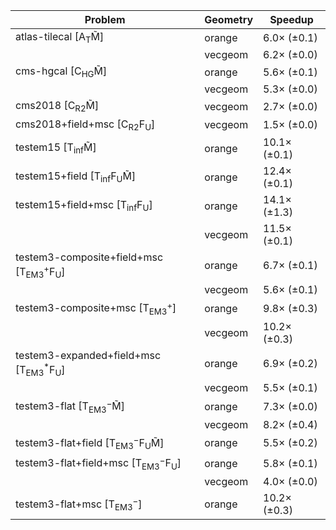 | Problem                                                        | Geometry |      Speedup |
| -------------------------------------------------------------- | -------- | ------------ |
| atlas-tilecal [A$_\mathrm{T}$M̃]                               | orange   |  6.0× (±0.1) |
|                                                                | vecgeom  |  6.2× (±0.0) |
| cms-hgcal [C$_\mathrm{HG}$M̃]                                  | orange   |  5.6× (±0.1) |
|                                                                | vecgeom  |  5.3× (±0.0) |
| cms2018 [C$_\mathrm{R2}$M̃]                                    | vecgeom  |  2.7× (±0.0) |
| cms2018+field+msc [C$_\mathrm{R2}$F$_\mathrm{U}$]              | vecgeom  |  1.5× (±0.0) |
| testem15 [T$_\mathrm{inf}$M̃]                                  | orange   | 10.1× (±0.1) |
| testem15+field [T$_\mathrm{inf}$F$_\mathrm{U}$M̃]              | orange   | 12.4× (±0.1) |
| testem15+field+msc [T$_\mathrm{inf}$F$_\mathrm{U}$]            | orange   | 14.1× (±1.3) |
|                                                                | vecgeom  | 11.5× (±0.1) |
| testem3-composite+field+msc [T$_\mathrm{EM3}^+$F$_\mathrm{U}$] | orange   |  6.7× (±0.1) |
|                                                                | vecgeom  |  5.6× (±0.1) |
| testem3-composite+msc [T$_\mathrm{EM3}^+$]                     | orange   |  9.8× (±0.3) |
|                                                                | vecgeom  | 10.2× (±0.3) |
| testem3-expanded+field+msc [T$_\mathrm{EM3}^*$F$_\mathrm{U}$]  | orange   |  6.9× (±0.2) |
|                                                                | vecgeom  |  5.5× (±0.1) |
| testem3-flat [T$_\mathrm{EM3}^-$M̃]                            | orange   |  7.3× (±0.0) |
|                                                                | vecgeom  |  8.2× (±0.4) |
| testem3-flat+field [T$_\mathrm{EM3}^-$F$_\mathrm{U}$M̃]        | orange   |  5.5× (±0.2) |
| testem3-flat+field+msc [T$_\mathrm{EM3}^-$F$_\mathrm{U}$]      | orange   |  5.8× (±0.1) |
|                                                                | vecgeom  |  4.0× (±0.0) |
| testem3-flat+msc [T$_\mathrm{EM3}^-$]                          | orange   | 10.2× (±0.3) |
